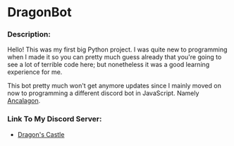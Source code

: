 # DragonBot

### Description:
Hello! This was my first big Python project. I was quite new to programming when I made it so you can
pretty much guess already that you're going to see a lot of terrible code here; but nonetheless it was
a good learning experience for me.

This bot pretty much won't get anymore updates since I mainly moved on now to programming a different discord
bot in JavaScript. Namely [Ancalagon](https://github.com/DragunWF/Ancalagon).

### Link To My Discord Server:
- [Dragon's Castle](https://discord.gg/9JdnnPN)
